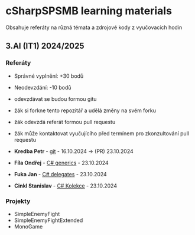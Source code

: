 # cSharpSPSMB learning materials 

Obsahuje referáty na různá témata a zdrojové kody z vyučovacích hodin

## 3.AI (IT1) 2024/2025

### Referáty

- Správné vyplnění: +30 bodů
- Neodevzdání: -10 bodů
- odevzdávat se budou formou gitu
- žák si forkne tento repozitář a udělá změny na svém forku
- žák odevzdá referát formou pull requestu
- žák může kontaktovat vyučujícího před termínem pro zkonzultování pull requestu

- **Kredba Petr** - [git](materials/git.md) - 16.10.2024 -> (PR) 23.10.2024
- **Fíla Ondřej** - [C# generics](materials/cSharp/generics.md) - 23.10.2024
- **Fuka Jan** - [C# delegates](materials/cSharp/delegates.md) - 23.10.2024
- **Cinkl Stanislav** - [C# Kolekce](materilas/cSharp/collections.md) - 23.10.2024


### Projekty 
- SimpleEnemyFight
- SimpleEnemyFightExtended
- MonoGame